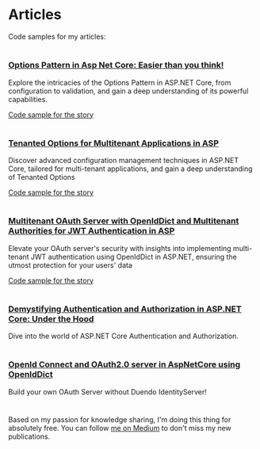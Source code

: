 # Articles
Code samples for my articles: 
#
### [Options Pattern in Asp Net Core: Easier than you think!](https://medium.com/@sergeygoodgood/options-pattern-in-asp-net-core-easier-than-you-think-ff47b4e5bff2?sk=741a06773286a89ec052c8cc438f0c1a)
Explore the intricacies of the Options Pattern in ASP.NET Core, from configuration to validation, and gain a deep understanding of its powerful capabilities.

[Code sample for the story](Asp/OptionsPattern/)
#
### [Tenanted Options for Multitenant Applications in ASP](https://medium.com/@sergeygoodgood/tenanted-options-for-multitenant-applications-in-asp-f3df6b519020?sk=d75519a84086cb04bc5ebcfa6f69058a)
Discover advanced configuration management techniques in ASP.NET Core, tailored for multi-tenant applications, and gain a deep understanding of Tenanted Options

[Code sample for the story](Asp/MultiTenantOptions/src/MultiTenantOptions.Core)
#
### [Multitenant OAuth Server with OpenIdDict and Multitenant Authorities for JWT Authentication in ASP](https://medium.com/@sergeygoodgood/multitenant-oauth-server-with-openiddict-and-multitenant-authorites-for-jwt-authentication-in-asp-c0f1764fff8a?sk=90eae574a7e168129ec133e471701ee7)
Elevate your OAuth server's security with insights into implementing multi-tenant JWT authentication using OpenIdDict in ASP.NET, ensuring the utmost protection for your users' data

[Code sample for the story](Asp/MultiTenantOptions/src/OAuthServer)
#
### [Demystifying Authentication and Authorization in ASP.NET Core: Under the Hood](https://medium.com/@sergeygoodgood/demystifying-authentication-and-authorization-in-asp-net-core-under-the-hood-eb06839dbd7f?source=friends_link&sk=75204ead5dcc916e5503ac343e3bf88c)
Dive into the world of ASP.NET Core Authentication and Authorization.
#
### [OpenId Connect and OAuth2.0 server in AspNetCore using OpenIdDict](https://medium.com/@sergeygoodgood/openid-connect-and-oauth2-0-server-in-aspnetcore-using-openiddict-c463c6ebc082)
Build your own OAuth Server without Duendo IdentityServer!
#
Based on my passion for knowledge sharing, I'm doing this thing for absolutely free.
You can follow [me on Medium](https://medium.com/@sergeygoodgood) to don't miss my new publications.
